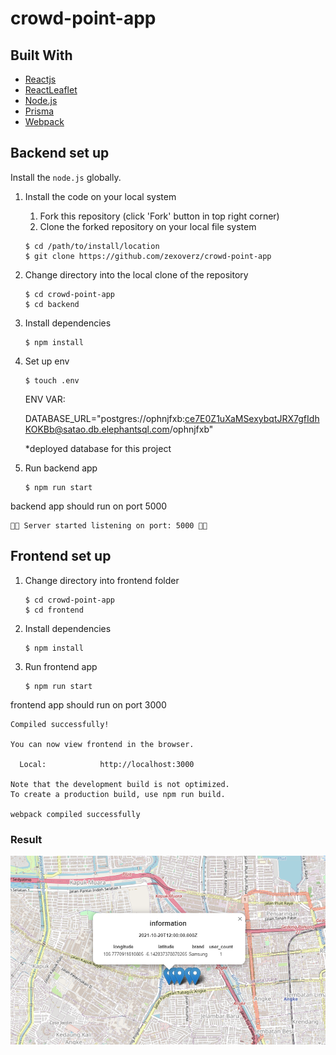 # crowd-point-app

## Built With

- [Reactjs](https://reactjs.org/)
- [ReactLeaflet](https://react-leaflet.js.org/)
- [Node.js](https://nodejs.org/en/)
- [Prisma](https://www.prisma.io/)
- [Webpack](https://webpack.js.org/)

## Backend set up

Install the `node.js` globally.

1. Install the code on your local system

   1. Fork this repository (click 'Fork' button in top right corner)
   2. Clone the forked repository on your local file system

   ```
   $ cd /path/to/install/location
   $ git clone https://github.com/zexoverz/crowd-point-app
   ```

2. Change directory into the local clone of the repository

   ```
   $ cd crowd-point-app
   $ cd backend
   ```

3. Install dependencies

   ```
   $ npm install
   ```
   
4. Set up env

   ```
   $ touch .env
   ```
   
   ENV VAR:
    
   DATABASE_URL="postgres://ophnjfxb:ce7E0Z1uXaMSexybqtJRX7gfIdhKOKBb@satao.db.elephantsql.com/ophnjfxb" 
   
    *deployed database for this project
   
   
5. Run backend app

   ```
   $ npm run start
   ```
   
backend app should run on port 5000
```
🚀🚀 Server started listening on port: 5000 🚀🚀
```



## Frontend set up

1. Change directory into frontend folder

   ```
   $ cd crowd-point-app
   $ cd frontend
   ```

2. Install dependencies

   ```
   $ npm install
   ```
   
3. Run frontend app

   ```
   $ npm run start
   ```
   
frontend app should run on port 3000
```
Compiled successfully!

You can now view frontend in the browser.

  Local:            http://localhost:3000

Note that the development build is not optimized.
To create a production build, use npm run build.

webpack compiled successfully
```

 ### Result 
 
 ![alt text](https://github.com/zexoverz/crowd-point-app/blob/master/img/result.png)
